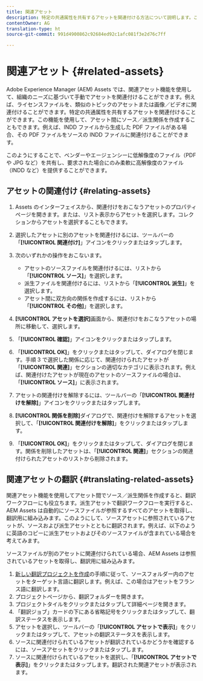 ```yaml
---
title: 関連アセット
description: 特定の共通属性を共有するアセットを関連付ける方法について説明します。この機能を使用して、アセット間にソース／派生関係を作成することもできます。
contentOwner: AG
translation-type: ht
source-git-commit: 991d4900862c92684ed92c1afc081f3e2d76c7ff

---
```



# 関連アセット {#related-assets}

Adobe Experience Manager (AEM) Assets では、関連アセット機能を使用して、組織のニーズに基づいて手動でアセットを関連付けることができます。例えば、ライセンスファイルを、類似のトピックのアセットまたは画像／ビデオに関連付けることができます。特定の共通属性を共有するアセットを関連付けることができます。この機能を使用して、アセット間にソース／派生関係を作成することもできます。例えば、INDD ファイルから生成した PDF ファイルがある場合、その PDF ファイルをソースの INDD ファイルに関連付けることができます。

このようにすることで、ベンダーやエージェンシーに低解像度のファイル（PDF や JPG など）を共有し、要求された場合にのみ柔軟に高解像度のファイル（INDD など）を提供することができます。

## アセットの関連付け {#relating-assets}

1. Assets のインターフェイスから、関連付けをおこなうアセットのプロパティページを開きます。または、リスト表示からアセットを選択します。コレクションからアセットを選択することもできます。
1. 選択したアセットに別のアセットを関連付けるには、ツールバーの「**[!UICONTROL 関連付け]**」アイコンをクリックまたはタップします。
1. 次のいずれかの操作をおこないます。

   * アセットのソースファイルを関連付けるには、リストから「**[!UICONTROL ソース]**」を選択します。
   * 派生ファイルを関連付けるには、リストから「**[!UICONTROL 派生]**」を選択します。
   * アセット間に双方向の関係を作成するには、リストから「**[!UICONTROL その他]**」を選択します。

1. **[!UICONTROL アセットを選択]**&#x200B;画面から、関連付けをおこなうアセットの場所に移動して、選択します。

1. 「**[!UICONTROL 確認]**」アイコンをクリックまたはタップします。
1. 「**[!UICONTROL OK]**」をクリックまたはタップして、ダイアログを閉じます。手順 3 で選択した関係に応じて、関連付けられたアセットが「**[!UICONTROL 関連]**」セクションの適切なカテゴリに表示されます。例えば、関連付けたアセットが現在のアセットのソースファイルの場合は、「**[!UICONTROL ソース]**」に表示されます。
1. アセットの関連付けを解除するには、ツールバーの「**[!UICONTROL 関連付けを解除]**」アイコンをクリックまたはタップします。
1. **[!UICONTROL 関係を削除]**&#x200B;ダイアログで、関連付けを解除するアセットを選択して、「**[!UICONTROL 関連付けを解除]**」をクリックまたはタップします。
1. 「**[!UICONTROL OK]**」をクリックまたはタップして、ダイアログを閉じます。関係を削除したアセットは、「**[!UICONTROL 関連]**」セクションの関連付けられたアセットのリストから削除されます。

## 関連アセットの翻訳 {#translating-related-assets}

関連アセット機能を使用してアセット間でソース／派生関係を作成すると、翻訳ワークフローにも役立ちます。派生アセットで翻訳ワークフローを実行すると、AEM Assets は自動的にソースファイルが参照するすべてのアセットを取得し、翻訳用に組み込みます。このようにして、ソースアセットに参照されているアセットが、ソースおよび派生アセットとともに翻訳されます。例えば、以下のように英語のコピーに派生アセットおよびそのソースファイルが含まれている場合を考えてみます。

ソースファイルが別のアセットに関連付けられている場合、AEM Assets は参照されているアセットを取得し、翻訳用に組み込みます。

1. [新しい翻訳プロジェクトを作成](/help/assets/translate-assets.md#create-a-new-translation-project)の手順に従って、ソースフォルダー内のアセットをターゲット言語に翻訳します。例えば、この場合はアセットをフランス語に翻訳します。
1. プロジェクトページから、翻訳フォルダーを開きます。
1. プロジェクトタイルをクリックまたはタップして詳細ページを開きます。
1. 「翻訳ジョブ」カードの下にある省略記号をクリックまたはタップして、翻訳ステータスを表示します。
1. アセットを選択し、ツールバーの「**[!UICONTROL アセットで表示]**」をクリックまたはタップして、アセットの翻訳ステータスを表示します。
1. ソースに関連付けられているアセットが翻訳されているかどうかを確認するには、ソースアセットをクリックまたはタップします。
1. ソースに関連付けられているアセットを選択し、「**[!UICONTROL アセットで表示]**」をクリックまたはタップします。翻訳された関連アセットが表示されます。
